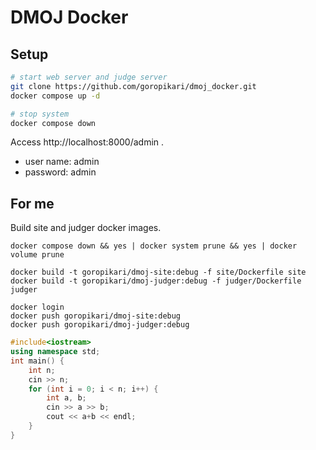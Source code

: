 # DMOJ Docker

## Setup

```bash
# start web server and judge server
git clone https://github.com/goropikari/dmoj_docker.git
docker compose up -d

# stop system
docker compose down
```

Access http://localhost:8000/admin .
- user name: admin
- password: admin


## For me

Build site and judger docker images.

```
docker compose down && yes | docker system prune && yes | docker volume prune

docker build -t goropikari/dmoj-site:debug -f site/Dockerfile site
docker build -t goropikari/dmoj-judger:debug -f judger/Dockerfile judger

docker login
docker push goropikari/dmoj-site:debug
docker push goropikari/dmoj-judger:debug
```


```cpp
#include<iostream>
using namespace std;
int main() {
    int n;
    cin >> n;
    for (int i = 0; i < n; i++) {
        int a, b;
        cin >> a >> b;
        cout << a+b << endl;
    }
}
```
